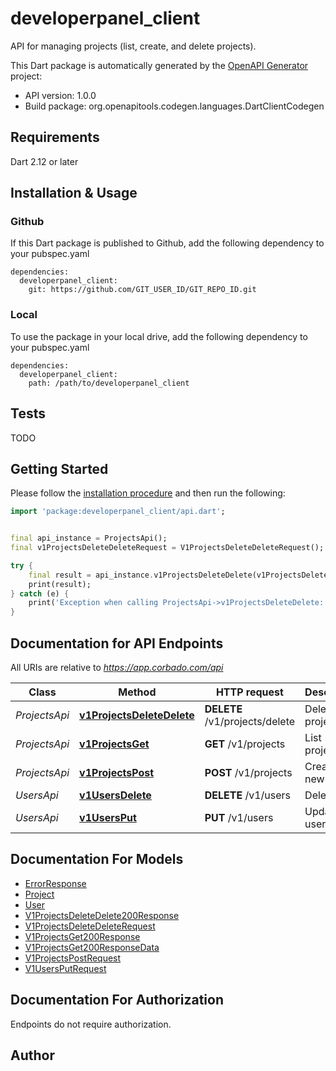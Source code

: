# developerpanel_client
API for managing projects (list, create, and delete projects).

This Dart package is automatically generated by the [OpenAPI Generator](https://openapi-generator.tech) project:

- API version: 1.0.0
- Build package: org.openapitools.codegen.languages.DartClientCodegen

## Requirements

Dart 2.12 or later

## Installation & Usage

### Github
If this Dart package is published to Github, add the following dependency to your pubspec.yaml
```
dependencies:
  developerpanel_client:
    git: https://github.com/GIT_USER_ID/GIT_REPO_ID.git
```

### Local
To use the package in your local drive, add the following dependency to your pubspec.yaml
```
dependencies:
  developerpanel_client:
    path: /path/to/developerpanel_client
```

## Tests

TODO

## Getting Started

Please follow the [installation procedure](#installation--usage) and then run the following:

```dart
import 'package:developerpanel_client/api.dart';


final api_instance = ProjectsApi();
final v1ProjectsDeleteDeleteRequest = V1ProjectsDeleteDeleteRequest(); // V1ProjectsDeleteDeleteRequest | 

try {
    final result = api_instance.v1ProjectsDeleteDelete(v1ProjectsDeleteDeleteRequest);
    print(result);
} catch (e) {
    print('Exception when calling ProjectsApi->v1ProjectsDeleteDelete: $e\n');
}

```

## Documentation for API Endpoints

All URIs are relative to *https://app.corbado.com/api*

Class | Method | HTTP request | Description
------------ | ------------- | ------------- | -------------
*ProjectsApi* | [**v1ProjectsDeleteDelete**](doc//ProjectsApi.md#v1projectsdeletedelete) | **DELETE** /v1/projects/delete | Delete a project
*ProjectsApi* | [**v1ProjectsGet**](doc//ProjectsApi.md#v1projectsget) | **GET** /v1/projects | List projects
*ProjectsApi* | [**v1ProjectsPost**](doc//ProjectsApi.md#v1projectspost) | **POST** /v1/projects | Create a new project
*UsersApi* | [**v1UsersDelete**](doc//UsersApi.md#v1usersdelete) | **DELETE** /v1/users | Delete user
*UsersApi* | [**v1UsersPut**](doc//UsersApi.md#v1usersput) | **PUT** /v1/users | Update username


## Documentation For Models

 - [ErrorResponse](doc//ErrorResponse.md)
 - [Project](doc//Project.md)
 - [User](doc//User.md)
 - [V1ProjectsDeleteDelete200Response](doc//V1ProjectsDeleteDelete200Response.md)
 - [V1ProjectsDeleteDeleteRequest](doc//V1ProjectsDeleteDeleteRequest.md)
 - [V1ProjectsGet200Response](doc//V1ProjectsGet200Response.md)
 - [V1ProjectsGet200ResponseData](doc//V1ProjectsGet200ResponseData.md)
 - [V1ProjectsPostRequest](doc//V1ProjectsPostRequest.md)
 - [V1UsersPutRequest](doc//V1UsersPutRequest.md)


## Documentation For Authorization

Endpoints do not require authorization.


## Author



